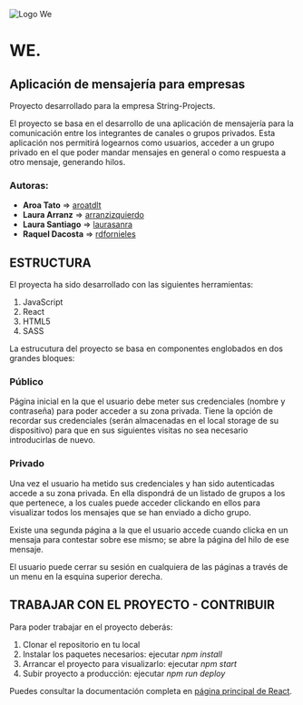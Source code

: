 ![Logo We](/images/We..png)
# WE.
## Aplicación de mensajería para empresas

Proyecto desarrollado para la empresa String-Projects.

El proyecto se basa en el desarrollo de una aplicación de mensajería para la
comunicación entre los integrantes de canales o grupos privados. Esta aplicación nos
permitirá logearnos como usuarios, acceder a un grupo privado en el que poder mandar
mensajes en general o como respuesta a otro mensaje, generando hilos.

### Autoras:

- **Aroa Tato** => [aroatdlt](https://github.com/aroatdlt)
- **Laura Arranz** => [arranzizquierdo](https://github.com/arranzizquierdo)
- **Laura Santiago** => [laurasanra](https://github.com/laurasanra)
- **Raquel Dacosta** => [rdfornieles](https://github.com/rdfornieles)


## ESTRUCTURA

El proyecta ha sido desarrollado con las siguientes herramientas:
  1. JavaScript
  2. React
  3. HTML5
  4. SASS

La estrucutura del proyecto se basa en componentes englobados en dos grandes bloques:

  ### Público

  Página inicial en la que el usuario debe meter sus credenciales (nombre y contraseña) para poder acceder a su zona privada.
  Tiene la opción de recordar sus credenciales (serán almacenadas en el local storage de su dispositivo) para que en sus siguientes visitas no sea necesario introducirlas de nuevo.

  ### Privado

  Una vez el usuario ha metido sus credenciales y han sido autenticadas accede a su zona privada. En ella dispondrá de un listado de grupos a los que pertenece, a los cuales puede acceder clickando en ellos para visualizar todos los mensajes que se han enviado a dicho grupo.

  Existe una segunda página a la que el usuario accede cuando clicka en un mensaja para contestar sobre ese mismo; se abre la página del hilo de ese mensaje.

  El usuario puede cerrar su sesión en cualquiera de las páginas a través de un menu en la esquina superior derecha.


## TRABAJAR CON EL PROYECTO - CONTRIBUIR

Para poder trabajar en el proyecto deberás:
  1. Clonar el repositorio en tu local
  2. Instalar los paquetes necesarios: ejecutar *npm install*
  3. Arrancar el proyecto para visualizarlo: ejecutar *npm start*
  4. Subir proyecto a producción: ejecutar *npm run deploy*


Puedes consultar la documentación completa en [página principal de React](https://reactjs.org/).






